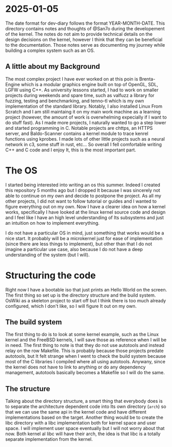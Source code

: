 # 2025-01-05

The date format for dev-diary follows the format YEAR-MONTH-DATE.
This directory contains notes and thoughts of @San7o during the
developement of the kernel. The notes do not aim to provide technical
details on the design decisions on the kernel, however I think that
they can be beneficial to the documentation. Those notes serve as
documenting my journey while building a complex system such as an
OS.

## A little about my Background

The most complex project I have ever worked on at this poin is
Brenta-Engine which is a modular graphics engine built on top of
OpenGL, SDL, LGFW using C++. As university lessons started, I had
to work on smaller projects during weekends and spare time, such
as valfuzz a library for fuzzing, testing and benchmarking, and 
tenno-tl which is my own implementation of the standard library.
Notably, I also installed Linux From Scratch and I am still maintaing
it on my main work machine as a learning project (however, the
amount of work is overwhelming expecially if I want to do stuff fast).
As I made more projects, I naturally wanted to go a step lower and
started programming in C. Notable projects are chttps, an HTTPS server,
and Baldo-Scanner contains a kernel module to trace kenrel functions
using kprobes. I made lots of other little projects such as a
neural network in c3, some stuff in rust, etc...
So overall I fell comfortable writing C++ and C code and I enjoy It,
this is the most important part.

# The OS

I started being interested into writing an os this summer. Indeed
I created this repository 5 months ago but I dropped It because I
was sincerely not able to continue on my own and decide to postpone
the project. As all my other projects, I did not want to follow
tutorial or guides and I wanted to figure everything out on my own.
Now I have a clearer idea on how a kernel works, specifically I have
looked at the linux kernel source code and design and I feel like
I have an high level understanding of Its subsystems and just an
intuition on how to implement everything.

I do not have a particular OS in mind, just something that works
would be a nice start. It probably will be a microkernel just
for ease of implementation (since there are less things to implement),
but other than that I do not imagine a particular use case, also
because I do not have a deep understanding of the system (but I will).

# Structuring the code

Right now I have a bootable iso that just prints an Hello World
on the screen. The first thing so set up is the directory structure
and the build system. OsWiki as a skeleton project to start off but
I think there is too much already configured, which I don't like,
so I will figure It out on my own.

## The build system

The first thing to do is to look at some kernel example, such as
the Linux kernel and the FreeBSD kernels, I will save those as
reference when I will be in need. The first thing to note is that
they do not use autotools and instead relay on the row Makefile.
This is probably because those projects predate autotools, but It
felt strange when I went to check the build system because most
of the C libraries I compiled where all using autotools. Anywany,
since the kernel does not have to link to anything or do any
dependency management, autotools basically becomes a Makefile so
I will do the same.

## The structure

Talking about the directory structure, a smart thing that everybody
does is to separate the architecture dependent code into Its own
directory (`arch`) so that we can use the same api in the kernel
code and have different implementations based on the target.
Another thing would be to create the libc directory with a libc
implementation both for kernel space and user space. I will implement
user space eventually but I will not worry about that now. Both
kernel al libc will have their arch, the idea is that libc is a
totally separate implementation from the kernel.
